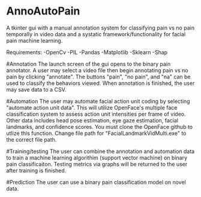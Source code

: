 # AnnoAutoPain
A tkinter gui with a manual annotation system for classifying pain vs no pain temporally in video data and a systatic framework/functionality for facial pain machine learning.


Requirements:
-OpenCv
-PIL
-Pandas
-Matplotlib
-Sklearn
-Shap

#Annotation 
The launch screen of the gui opens to the binary pain annotator. A user may select a video file then begin annotating pain vs no pain by clicking "annotate". The buttons "pain", "no pain", and "na" can be used to classify the behaviors viewed. When annotation is finished, the user may save data to a CSV.

#Automation
The user may automate facial action unit coding by selecting "automate action unit data". This will utilize OpenFace's multiple face classification system to assess action unit intensities per frame of video. Other data includes head pose estimation, eye gaze estimation, facial landmarks, and confidence scores. You must clone the OpenFace github to utlize this function. Change file path for "FacialLandmarkVidMulti.exe" to the correct file path.

#Training/testing
The user can combine the annotation and automation data to train a machine learning algorithim (support vector machine) on binary pain classificaiton. Testing metrics via graphs will be returned to the user after training is finished. 

#Prediction
The user can use a binary pain classification model on novel data.


